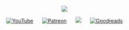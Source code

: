 <!-- Main Header -->
<p align="center">
  <img src="https://raw.githubusercontent.com/narlock/narlock/main/assets/title.png" />
</p>

<!-- Social Links -->
<p align="center">
    <a href="https://youtube.com/narlock" style="padding:10px;"><img src="https://i.imgur.com/5npSWBq.png" alt="YouTube"></a>
    <a href="https://patreon.com/narlock" style="padding:10px;"><img src="https://i.imgur.com/iXAguWQ.png" alt="Patreon"></a>
    <a href="https://twitter.com/narlockSoftware" style="padding:10px;"><img src="https://i.imgur.com/W8iSkd5.png"></a>
    <a href="https://goodreads.com/narlock" style="padding:10px;"><img src="https://i.imgur.com/eMRUzs6.png" alt="Goodreads"></a>
<p>

